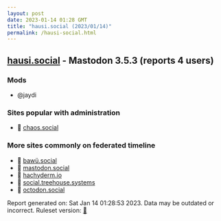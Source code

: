 ```yaml
---
layout: post
date: 2023-01-14 01:28 GMT
title: "hausi.social (2023/01/14)"
permalink: /hausi-social.html
---
```


## [hausi.social](https://hausi.social) - Mastodon 3.5.3 (reports 4 users)

### Mods
 * @jaydi

### Sites popular with administration

* 🐘 [chaos.social](/chaos-social.html)

### More sites commonly on federated timeline

* 🐘 [bawü.social](/baw---social.html)
* 🐘 [mastodon.social](/mastodon-social.html)
* 🐘 [hachyderm.io](/hachyderm-io.html)
* 🐘 [social.treehouse.systems](/social-treehouse-systems.html)
* 🐘 [octodon.social](/octodon-social.html)

Report generated on: Sat Jan 14 01:28:53 2023. Data may be outdated or incorrect.
Ruleset version: [🧁](/version-cupcake)

